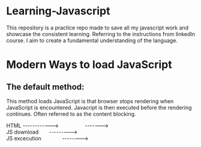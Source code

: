 # Learning-Javascript
 This repository is a practice repo made to save all my javascript work and showcase the consistent learning. Referring to the instructions from linkedIn course. I aim to create a fundamental understanding of the language. 

# Modern Ways to load JavaScript
 ## The default method:
  This method loads JavaScript is that browser stops rendering when JavaScript is encountered. Javacript is then executed before the rendering continues. Often referred to as the content blocking.

  HTML ------------>&emsp;&emsp;&emsp;&emsp;&emsp;-------><br/>
  JS download&emsp;&emsp;---------><br/>
  JS excecution&emsp;&emsp;&emsp;&emsp;-------->

 #

